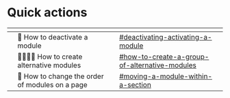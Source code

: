 # Quick actions

<table data-view="cards"><thead><tr><th></th><th></th><th></th><th data-hidden data-card-target data-type="content-ref"></th></tr></thead><tbody><tr><td></td><td>🔘 How to deactivate a module</td><td></td><td><a href="como-crear-una-pagina-modular/contenido.md#deactivating-activating-a-module">#deactivating-activating-a-module</a></td></tr><tr><td></td><td>👩‍👩‍👧‍👧 How to create alternative modules</td><td></td><td><a href="como-crear-una-pagina-modular/contenido.md#how-to-create-a-group-of-alternative-modules">#how-to-create-a-group-of-alternative-modules</a></td></tr><tr><td></td><td>🔀 How to change the order of modules on a page</td><td></td><td><a href="como-crear-una-pagina-modular/contenido.md#moving-a-module-within-a-section">#moving-a-module-within-a-section</a></td></tr></tbody></table>
